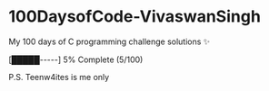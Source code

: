 # 100DaysofCode-VivaswanSingh
My 100 days of C programming challenge solutions ✨

[█████-----] 5% Complete (5/100)


P.S. Teenw4ites is me only
